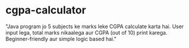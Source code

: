 # cgpa-calculator
"Java program jo 5 subjects ke marks leke CGPA calculate karta hai. User input lega, total marks nikaalega aur CGPA (out of 10) print karega. Beginner-friendly aur simple logic based hai."
